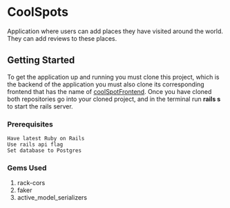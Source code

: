 # CoolSpots

Application where users can add places they have visited around the world. They can add reviews to these places.

## Getting Started

To get the application up and running you must clone this project, which is the backend of the application you must also clone its corresponding frontend that has the name of [coolSpotFrontend](https://github.com/ralph1786/coolSpotFrontEnd). Once you have cloned both repositories go into your cloned project, and in the terminal run **rails s** to start the rails server.

### Prerequisites

```
Have latest Ruby on Rails
Use rails api flag
Set database to Postgres
```

### Gems Used

1. rack-cors  
2. faker
3. active_model_serializers
